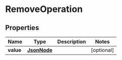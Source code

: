 # RemoveOperation

## Properties
Name | Type | Description | Notes
------------ | ------------- | ------------- | -------------
**value** | [**JsonNode**](JsonNode.md) |  |  [optional]
